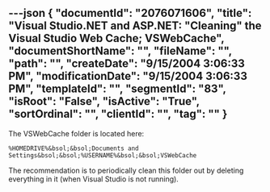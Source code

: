 ---json
{
  "documentId": "2076071606",
  "title": "Visual Studio.NET and ASP.NET: &quot;Cleaning&quot; the Visual Studio Web Cache; VSWebCache",
  "documentShortName": "",
  "fileName": "",
  "path": "",
  "createDate": "9/15/2004 3:06:33 PM",
  "modificationDate": "9/15/2004 3:06:33 PM",
  "templateId": "",
  "segmentId": "83",
  "isRoot": "False",
  "isActive": "True",
  "sortOrdinal": "",
  "clientId": "",
  "tag": ""
}
---

The VSWebCache folder is located here:

    %HOMEDRIVE%&bsol;&bsol;Documents and Settings&bsol;&bsol;%USERNAME%&bsol;&bsol;VSWebCache

The recommendation is to periodically clean this folder out by deleting everything in it (when Visual Studio is not running).
